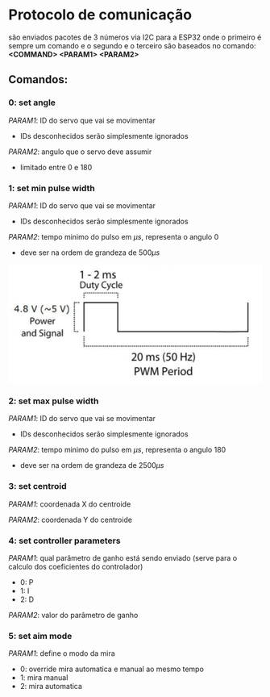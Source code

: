# Protocolo de comunicação
são enviados pacotes de 3 números via I2C para a ESP32 onde o primeiro é sempre um comando e o segundo e o terceiro são baseados no comando:
**\<COMMAND\> \<PARAM1\> \<PARAM2\>**
## Comandos:
### 0: set angle
_PARAM1_: ID do servo que vai se movimentar
- IDs desconhecidos serão simplesmente ignorados

_PARAM2_: angulo que o servo deve assumir
- limitado entre 0 e 180
### 1: set min pulse width
_PARAM1_: ID do servo que vai se movimentar
- IDs desconhecidos serão simplesmente ignorados

_PARAM2_: tempo minimo do pulso em $\mu s$, representa o angulo 0
- deve ser na ordem de grandeza de $500\mu s$

![servo pwm duty cycle](servo_pwm_duty_cycle.png "Servo PWM Duty Cycle")

### 2: set max pulse width
_PARAM1_: ID do servo que vai se movimentar
- IDs desconhecidos serão simplesmente ignorados

_PARAM2_: tempo minimo do pulso em $\mu s$, representa o angulo 180
- deve ser na ordem de grandeza de $2500\mu s$
### 3: set centroid
_PARAM1_: coordenada X do centroide

_PARAM2_: coordenada Y do centroide
### 4: set controller parameters
_PARAM1_: qual parâmetro de ganho está sendo enviado (serve para o calculo dos coeficientes do controlador)
- 0: P
- 1: I
- 2: D

_PARAM2_: valor do parâmetro de ganho
### 5: set aim mode
_PARAM1_: define o modo da mira
- 0: override mira automatica e manual ao mesmo tempo
- 1: mira manual
- 2: mira automatica
